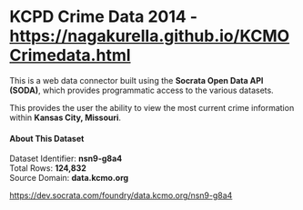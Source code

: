 # KCPD Crime Data 2014 - https://nagakurella.github.io/KCMOCrimedata.html
This is a web data connector built using the <b>Socrata Open Data API (SODA)</b>, which provides programmatic access to the various datasets.

This provides the user the ability to view the most current crime information within <b>Kansas City, Missouri</b>.

<h4>About This Dataset</h4>
Dataset Identifier: <b>nsn9-g8a4</b> <br/>
Total Rows: <b>124,832</b> <br/>
Source Domain: <b>data.kcmo.org</b> <br/>

https://dev.socrata.com/foundry/data.kcmo.org/nsn9-g8a4

